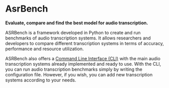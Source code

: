 # AsrBench
**Evaluate, compare and find the best model for audio transcription.**

ASRBench is a framework developed in Python to create and run benchmarks of audio transcription systems.
It allows researchers and developers to compare different transcription systems in terms of accuracy,
performance and resource utilization.

ASRBench also offers a [Command Line Interface (CLI)](https://github.com/ASRBench/asrbench-cli) with the main audio 
transcription systems already implemented and ready to use. With the CLI, you can run audio transcription benchmarks 
simply by writing the configuration file. However, if you wish, you can add new transcription systems according to 
your needs.

